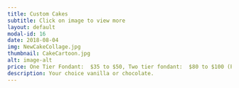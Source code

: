 ```yaml
---
title: Custom Cakes
subtitle: Click on image to view more
layout: default
modal-id: 16
date: 2018-08-04
img: NewCakeCollage.jpg
thumbnail: CakeCartoon.jpg
alt: image-alt
price: One Tier Fondant:  $35 to $50, Two tier fondant:  $80 to $100 (Price depends on level of difficulty)
description: Your choice vanilla or chocolate. 
---
```

